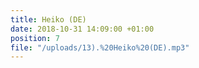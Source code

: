 ```yaml
---
title: Heiko (DE)
date: 2018-10-31 14:09:00 +01:00
position: 7
file: "/uploads/13).%20Heiko%20(DE).mp3"
---
```



